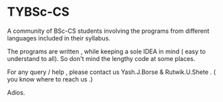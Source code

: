 # TYBSc-CS

A community of BSc-CS students involving the programs from different languages included in their syllabus.

The programs are written ,  while keeping a  sole IDEA in mind ( easy to understand to all). So don't mind the lengthy code at some places.

For any query / help , please contact us  Yash.J.Borse  & Rutwik.U.Shete .  ( you know where to reach us .)

Adios.

